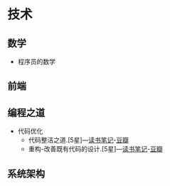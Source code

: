 # 技术

## 数学
* 程序员的数学

## 前端

## 编程之道
* 代码优化
	* 代码整洁之道.[5星]—[读书笔记](./methods/clean-code.md)-[豆瓣](https://book.douban.com/subject/4199741/)
	* 重构-改善既有代码的设计.[5星]—[读书笔记](./methods/refactoring-improve-design-of-code.md)-[豆瓣](https://book.douban.com/subject/4262627/)

## 系统架构